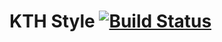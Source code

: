 KTH Style [![Build Status](https://travis-ci.org/KTH/kth-style.svg?branch=master)](https://travis-ci.org/KTH/kth-style)
========

